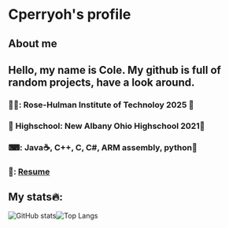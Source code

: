 # Cperryoh's profile
## About me
## Hello, my name is Cole. My github is full of random projects, have a look around. 
### 👨‍🎓: Rose-Hulman Institute of Technoloy 2025 🐘
### 🏫 Highschool: New Albany Ohio Highschool 2021🦅
### ⌨: Java☕, C++, C, C#, ARM assembly, python🐍
### 📃: [Resume](https://drive.google.com/file/d/1WKltVHkNo8RHcStUlomeScTYBVcS8Q6c/view?usp=sharing)
## My stats🔥:
![GitHub stats](https://github-readme-stats.vercel.app/api?username=cperryoh&theme=tokyonight&count_private=true&show_icons=true)![Top Langs](https://github-readme-stats.vercel.app/api/top-langs/?username=cperryoh&theme=tokyonight&layout=compact)
